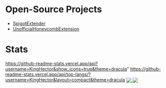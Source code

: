 # Open-Source Projects

- [SpigotExtender](https://github.com/KingHector/SpigotExtender)
- [UnofficialHoneycombExtension](https://github.com/KingHector/UnofficialHonecombExtension)

# Stats

https://github-readme-stats.vercel.app/api?username=KingHector&show_icons=true&theme=dracula"
https://github-readme-stats.vercel.app/api/top-langs/?username=KingHector&layout=compact&theme=dracula
<a href>
  <img align="center" src="https://github-readme-stats.vercel.app/api?username=KingHector&show_icons=true&theme=dracula" />
</a>
<a href>
  <img align="center" src="https://github-readme-stats.vercel.app/api/top-langs/?username=KingHector&layout=compact&theme=dracula"/>
</a>
